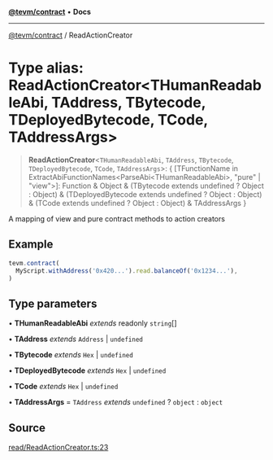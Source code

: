 [**@tevm/contract**](../README.md) • **Docs**

***

[@tevm/contract](../globals.md) / ReadActionCreator

# Type alias: ReadActionCreator\<THumanReadableAbi, TAddress, TBytecode, TDeployedBytecode, TCode, TAddressArgs\>

> **ReadActionCreator**\<`THumanReadableAbi`, `TAddress`, `TBytecode`, `TDeployedBytecode`, `TCode`, `TAddressArgs`\>: \{ \[TFunctionName in ExtractAbiFunctionNames\<ParseAbi\<THumanReadableAbi\>, "pure" \| "view"\>\]: Function & Object & (TBytecode extends undefined ? Object : Object) & (TDeployedBytecode extends undefined ? Object : Object) & (TCode extends undefined ? Object : Object) & TAddressArgs \}

A mapping of view and pure contract methods to action creators

## Example

```typescript
tevm.contract(
  MyScript.withAddress('0x420...').read.balanceOf('0x1234...'),
)
```

## Type parameters

• **THumanReadableAbi** *extends* readonly `string`[]

• **TAddress** *extends* `Address` \| `undefined`

• **TBytecode** *extends* `Hex` \| `undefined`

• **TDeployedBytecode** *extends* `Hex` \| `undefined`

• **TCode** *extends* `Hex` \| `undefined`

• **TAddressArgs** = `TAddress` *extends* `undefined` ? `object` : `object`

## Source

[read/ReadActionCreator.ts:23](https://github.com/evmts/tevm-monorepo/blob/main/packages/contract/src/read/ReadActionCreator.ts#L23)
